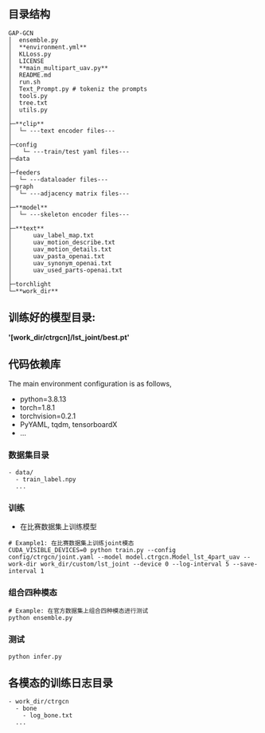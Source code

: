## 目录结构

```
GAP-GCN
│  ensemble.py
│  **environment.yml**
│  KLLoss.py
│  LICENSE
│  **main_multipart_uav.py**
│  README.md
│  run.sh
│  Text_Prompt.py # tokeniz the prompts
│  tools.py
│  tree.txt
│  utils.py
│  
├─**clip**
│  └─ ---text encoder files---
│          
├─config
│   └─ ---train/test yaml files---    
├─data
│
├─feeders
│  └─ ---dataloader files---
├─graph
│  └─ ---adjacency matrix files---
│          
├─**model**
│  └─ ---skeleton encoder files---
│          
├─**text**
│      uav_label_map.txt
│      uav_motion_describe.txt
│      uav_motion_details.txt
│      uav_pasta_openai.txt
│      uav_synonym_openai.txt
│      uav_used_parts-openai.txt
│      
├─torchlight
└─**work_dir**
```


## 训练好的模型目录:
 **'[work_dir/ctrgcn]/lst_joint/best.pt'**
 

## 代码依赖库
The main environment configuration is as follows,
- python=3.8.13
- torch=1.8.1
- torchvision=0.2.1
- PyYAML, tqdm, tensorboardX
- ...



### 数据集目录
```
- data/
  - train_label.npy
  ...
```

### 训练

- 在比赛数据集上训练模型

```
# Example1: 在比赛数据集上训练joint模态
CUDA_VISIBLE_DEVICES=0 python train.py --config config/ctrgcn/joint.yaml --model model.ctrgcn.Model_lst_4part_uav --work-dir work_dir/custom/lst_joint --device 0 --log-interval 5 --save-interval 1
```


### 组合四种模态
```
# Example: 在官方数据集上组合四种模态进行测试
python ensemble.py
```


### 测试

```
python infer.py

```


## 各模态的训练日志目录
```
- work_dir/ctrgcn
  - bone
    - log_bone.txt
  ...
```